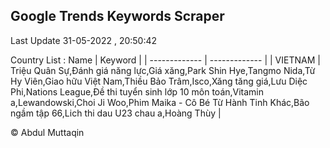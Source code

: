 

## Google Trends Keywords Scraper 
 
Last Update 31-05-2022 , 20:50:42

Country List :
 Name  | Keyword |
| ------------- | ------------- |
| VIETNAM | Triệu Quân Sự,Đánh giá năng lực,Giá xăng,Park Shin Hye,Tangmo Nida,Từ Hy Viên,Giao hữu Việt Nam,Thiều Bảo Trâm,Isco,Xăng tăng giá,Lưu Diệc Phi,Nations League,Đề thi tuyển sinh lớp 10 môn toán,Vitamin a,Lewandowski,Choi Ji Woo,Phim Maika - Cô Bé Từ Hành Tinh Khác,Bão ngầm tập 66,Lich thi dau U23 chau a,Hoàng Thùy |



© Abdul Muttaqin 
